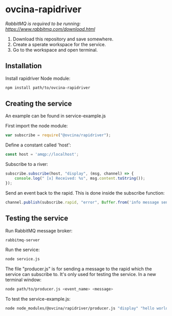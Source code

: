 # ovcina-rapidriver

*RabbitMQ is required to be running: https://www.rabbitmq.com/download.html*

1. Download this repository and save somewhere.
2. Create a sperate workspace for the service.
3. Go to the workspace and open terminal.

## Installation

Install rapidriver Node module:
```bash
npm install path/to/ovcina-rapidriver
```

## Creating the service
An example can be found in service-example.js

First import the node module: 
```javascript
var subscribe = require("@ovcina/rapidriver");
```

Define a constant called 'host':
```javascript
const host = 'amqp://localhost';
```

Subscribe to a river: 
```javascript
subscribe.subscribe(host, "display", (msg, channel) => {
    console.log(" [x] Received: %s", msg.content.toString());
});
```

Send an event back to the rapid. This is done inside the subscribe function:
```javascript
channel.publish(subscribe.rapid, "error", Buffer.from('info message sent'));
```

## Testing the service
Run RabbitMQ message broker:
```bash
rabbitmq-server
```

Run the service:
```bash
node service.js
```

The file "producer.js" is for sending a message to the rapid which the service can subscribe to.
It's only used for testing the service. In a new terminal window:
```bash
node path/to/producer.js <event_name> <message>
```

To test the service-example.js:
```bash
node node_modules/@ovcina/rapidriver/producer.js "display" "hello world"
```


